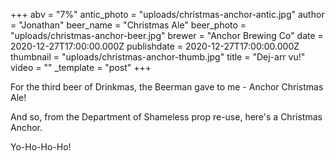 +++
abv = "7%"
antic_photo = "uploads/christmas-anchor-antic.jpg"
author = "Jonathan"
beer_name = "Christmas Ale"
beer_photo = "uploads/christmas-anchor-beer.jpg"
brewer = "Anchor Brewing Co"
date = 2020-12-27T17:00:00.000Z
publishdate = 2020-12-27T17:00:00.000Z
thumbnail = "uploads/christmas-anchor-thumb.jpg"
title = "Dej-arr vu!"
video = ""
_template = "post"
+++

For the third beer of Drinkmas, the Beerman gave to me - Anchor Christmas Ale!

And so, from the Department of Shameless prop re-use, here's a Christmas Anchor.

Yo-Ho-Ho-Ho!
